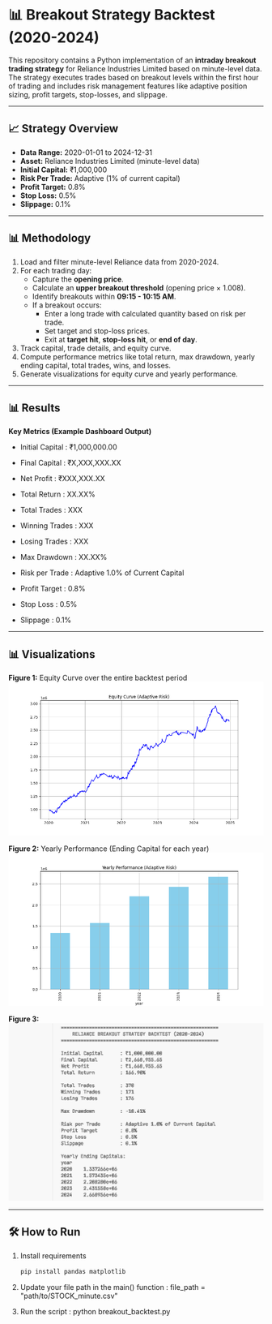 # 📊 Breakout Strategy Backtest (2020-2024)

This repository contains a Python implementation of an **intraday breakout trading strategy** for Reliance Industries Limited based on minute-level data. The strategy executes trades based on breakout levels within the first hour of trading and includes risk management features like adaptive position sizing, profit targets, stop-losses, and slippage.

---

## 📈 Strategy Overview

- **Data Range:** 2020-01-01 to 2024-12-31  
- **Asset:** Reliance Industries Limited (minute-level data)
- **Initial Capital:** ₹1,000,000  
- **Risk Per Trade:** Adaptive (1% of current capital)  
- **Profit Target:** 0.8%  
- **Stop Loss:** 0.5%  
- **Slippage:** 0.1%  

---

## 📊 Methodology

1. Load and filter minute-level Reliance data from 2020-2024.
2. For each trading day:
   - Capture the **opening price**.
   - Calculate an **upper breakout threshold** (opening price × 1.008).
   - Identify breakouts within **09:15 - 10:15 AM**.
   - If a breakout occurs:
     - Enter a long trade with calculated quantity based on risk per trade.
     - Set target and stop-loss prices.
     - Exit at **target hit**, **stop-loss hit**, or **end of day**.
3. Track capital, trade details, and equity curve.
4. Compute performance metrics like total return, max drawdown, yearly ending capital, total trades, wins, and losses.
5. Generate visualizations for equity curve and yearly performance.

---

## 📊 Results

**Key Metrics (Example Dashboard Output)**

- Initial Capital : ₹1,000,000.00  
- Final Capital : ₹X,XXX,XXX.XX  
- Net Profit : ₹XXX,XXX.XX  
- Total Return : XX.XX%

- Total Trades : XXX  
- Winning Trades : XXX  
- Losing Trades : XXX

- Max Drawdown : XX.XX%

- Risk per Trade : Adaptive 1.0% of Current Capital  
- Profit Target : 0.8%  
- Stop Loss : 0.5%  
- Slippage : 0.1%

---

## 📊 Visualizations

**Figure 1:** Equity Curve over the entire backtest period  
![Equity Curve](Figure_1.png)

**Figure 2:** Yearly Performance (Ending Capital for each year)  
![Yearly Performance](Figure_2.png)

**Figure 3:** 
![Figure 3](figure_3.png)

---

## 🛠️ How to Run

1. Install requirements  
   ```bash
   pip install pandas matplotlib

2. Update your file path in the main() function :
  file_path = "path/to/STOCK_minute.csv"

3. Run the script : 
  python breakout_backtest.py
